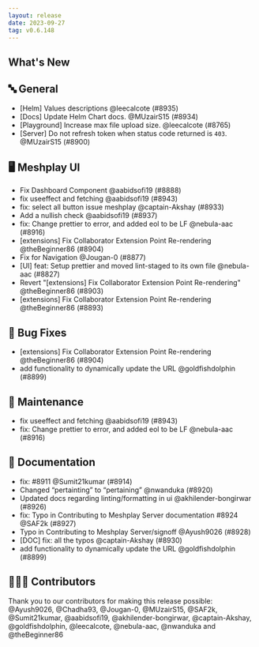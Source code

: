 ```yaml
---
layout: release
date: 2023-09-27
tag: v0.6.148
---
```


## What's New
## 🔤 General
- [Helm] Values descriptions @leecalcote (#8935)
- [Docs] Update Helm Chart docs. @MUzairS15 (#8934)
- [Playground] Increase max file upload size.  @leecalcote (#8765)
- [Server] Do not refresh token when status code returned is `403`. @MUzairS15 (#8900)

## 🖥 Meshplay UI

- Fix Dashboard Component @aabidsofi19 (#8888)
- fix useeffect and fetching @aabidsofi19 (#8943)
- fix: select all button issue meshplay @captain-Akshay (#8933)
- Add a nullish check @aabidsofi19 (#8937)
- fix: Change prettier to error, and added eol to be LF @nebula-aac (#8916)
- [extensions] Fix Collaborator Extension Point Re-rendering @theBeginner86 (#8904)
- Fix for Navigation @Jougan-0 (#8877)
- [UI] feat: Setup prettier and moved lint-staged to its own file @nebula-aac (#8827)
- Revert "[extensions] Fix Collaborator Extension Point Re-rendering" @theBeginner86 (#8903)
- [extensions] Fix Collaborator Extension Point Re-rendering @theBeginner86 (#8893)

## 🐛 Bug Fixes

- [extensions] Fix Collaborator Extension Point Re-rendering @theBeginner86 (#8904)
- add functionality to dynamically update the URL  @goldfishdolphin (#8899)

## 🧰 Maintenance

- fix useeffect and fetching @aabidsofi19 (#8943)
- fix: Change prettier to error, and added eol to be LF @nebula-aac (#8916)

## 📖 Documentation

- fix: #8911 @Sumit21kumar (#8914)
- Changed “pertainting” to “pertaining” @nwanduka (#8920)
- Updated docs regarding linting/formatting in ui @akhilender-bongirwar (#8926)
- fix: Typo in Contributing to Meshplay Server documentation #8924 @SAF2k (#8927)
- Typo in Contributing to Meshplay Server/signoff @Ayush9026 (#8928)
- [DOC] fix: all the typos  @captain-Akshay (#8930)
- add functionality to dynamically update the URL  @goldfishdolphin (#8899)

## 👨🏽‍💻 Contributors

Thank you to our contributors for making this release possible:
@Ayush9026, @Chadha93, @Jougan-0, @MUzairS15, @SAF2k, @Sumit21kumar, @aabidsofi19, @akhilender-bongirwar, @captain-Akshay, @goldfishdolphin, @leecalcote, @nebula-aac, @nwanduka and @theBeginner86
